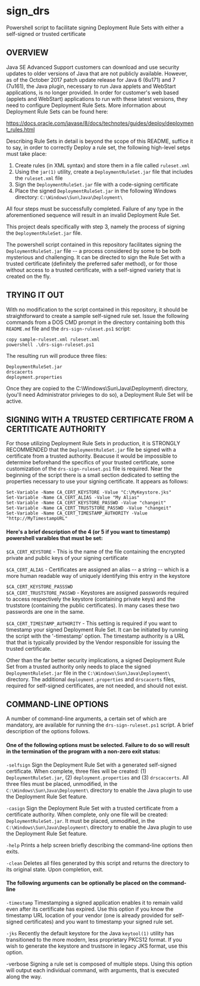 # sign_drs
Powershell script to facilitate signing Deployment Rule Sets with either a
self-signed or trusted certificate


## OVERVIEW

Java SE Advanced Support customers can download and use security
updates to older versions of Java that are not publicly available.  However,
as of the October 2017 patch update release for Java 6 (6u171) and 7 (7u161),
the Java plugin, necessary to run Java applets and WebStart applications, is
no longer provided.  In order for customer's web based (applets and WebStart)
applications to run with these latest versions, they need to configure
Deployment Rule Sets.  More information about Deployment Rule Sets can be found
here:

https://docs.oracle.com/javase/8/docs/technotes/guides/deploy/deployment_rules.html

Describing Rule Sets in detail is beyond the scope of this README, suffice it
to say, in order to correctly Deploy a rule set, the following high-level
setps must take place:

1. Create rules (in XML syntax) and store them in a file called ```ruleset.xml```
2. Using the ```jar(1)``` utility, create a ```DeploymentRuleSet.jar``` file that
   includes the ```ruleset.xml``` file
3. Sign the ```DeploymentRuleSet.jar``` file with a code-signing certificate
4. Place the signed ```DeploymentRuleSet.jar``` in the following Windows directory:
   ```C:\Windows\Sun\Java\Deployment\```
   
All four steps must be successfully completed.  Failure of any type in the
aforementioned sequence will result in an invalid Deployment Rule Set.

This project deals specifically with step 3, namely the process of signing the
```DeploymentRuleSet.jar``` file.

The powershell script contained in this repository facilitates signing the
```DeploymentRuleSet.jar``` file -- a process considered by some to be both 
mysterious and challenging.  It can be directed to sign the Rule Set with
a trusted certificate  (definitely the preferred safer method), or for those
without access to a trusted certificate, with a self-signed variety that is
created on the fly.


## TRYING IT OUT

With no modification to the script contained in this repository, it should be
straightforward to create a sample self-signed rule set.  Issue the following
commands from a DOS CMD prompt in the directory containing both this
```README.md``` file and the ```drs-sign-ruleset.ps1``` script:

   ```
   copy sample-ruleset.xml ruleset.xml  
   powershell .\drs-sign-ruleset.ps1  
   ```
   
The resulting run will produce three files:

   ```
   DeploymentRuleSet.jar  
   drscacerts  
   deployment.properties
   ```

Once they are copied to the C:\Windows\Sun\Java\Deployment\ directory,
(you'll need Administrator privieges to do so), a Deployment Rule Set will
be active.


## SIGNING WITH A TRUSTED CERTIFICATE FROM A CERTITICATE AUTHORITY

For those utilizing Deployment Rule Sets in production, it is STRONGLY
RECOMMENDED that the ```DeploymentRuleSet.jar``` file be signed with a certificate
from a trusted authority.  Beacuse it would be impossible to determine
beforehand the specifics of your trusted certificate, some customization of
the ```drs-sign-ruleset.ps1``` file is required.  Near the beginning of the script
there is a small section dedicated to setting the properties necessary to
use your signing certificate.  It appears as follows:

  ```
  Set-Variable -Name CA_CERT_KEYSTORE -Value "C:\MyKeystore.jks"  
  Set-Variable -Name CA_CERT_ALIAS -Value "My Alias"  
  Set-Variable -Name CA_CERT_KEYSTORE_PASSWD -Value "changeit"  
  Set-Variable -Name CA_CERT_TRUSTSTORE_PASSWD -Value "changeit"  
  Set-Variable -Name CA_CERT_TIMESTAMP_AUTHORITY -Value "http://MyTimestampURL"  
  ```
  
#### Here's a brief description of the 4 (or 5 if you want to timestamp) powershell varaibles that must be set:  

  ```$CA_CERT_KEYSTORE``` - This is the name of the file containing the encrypted 
     private and public keys of your signing certificate  

  ```$CA_CERT_ALIAS``` - Certificates are assigned an alias -- a string -- which is
     a more human readable way of uniquely identifying this entry in
     the keystore  
 
  ```$CA_CERT_KEYSTORE_PASSSWD```  
  ```$CA_CERT_TRUSTSTORE_PASSWD``` - Keystores are assigned passwords required
     to access respectively the keystore (containing private keys) and the
     truststore (containing the public certificates).  In many cases these
     two passwords are one in the same.  

  ```$CA_CERT_TIMESTAMP_AUTHORITY``` - This setting is required if you want to
     timestamp your signed Deployment Rule Set.  It can be initiated by 
     running the script with the '-timestamp' option.  The timestamp
     authority is a URL that that is typically provided by the Vendor
     responsible for issuing the trusted certificate.  

Other than the far better security implications, a signed Deployment Rule Set
from a trusted authority only needs to place the signed ```DeploymentRuleSet.jar```
file in the ```C:\Windows\Sun\Java\Deployment\``` directory.  The additional
```deployment.properties``` and ```drscacerts``` files, required for self-signed
certificates, are not needed, and should not exist.  


## COMMAND-LINE OPTIONS

A number of command-line arguments, a certain set of which are mandatory,
are available for running the ```drs-sign-ruleset.ps1``` script. A brief description
of the options follows.

#### One of the following options must be selected.  Failure to do so will result in the termination of the program with a non-zero exit status:

  ```-selfsign```  Sign the Deployment Rule Set with a generated self-signed
             certificate.  When complete, three files will be created:
             (1) ```DeploymentRuleSet.jar```, (2) ```deployment.properties``` and
             (3) ```drscaccerts```.  All three files must be placed, unmodified,
             in the ```C:\Windows\Sun\Java\Deployment\``` directory to enable
             the Java plugin to use the Deployment Rule Set feature.  

  ```-casign```    Sign the Deployment Rule Set with a trusted certificate from a
             certificate authority.  When complete, only one file will be
             created: ```DeploymentRuleSet.jar```.  It must be placed, unmodified,
             in the ```C:\Windows\Sun\Java\Deployment\``` directory to enable
             the Java plugin to use the Deployment Rule Set feature.  

  ```-help```      Prints a help screen briefly describing the command-line
             options then exits.  

  ```-clean```     Deletes all files generated by this script and returns the
             directory to its original state.  Upon completion, exit.  

#### The following arguments can be optionally be placed on the command-line

  ```-timestamp``` Timestamping a signed application enables it to remain vaild
             even after its certificate has expired.  Use this option if
             you know the timestamp URL location of your vendor (one is
             already provided for self-signed certificates) and you want to
             timestamp your signed rule set.  

  ```-jks```       Recently the default keystore for the Java ```keytool(1)``` utility
             has transitioned to the more modern, less proprietary PKCS12
             format.  If you wish to generate the keystore and trustsore in
             legacy JKS format, use this option.  

  -verbose   Signing a rule set is composed of multiple steps.  Using this
             option will output each individual command, with arguments, that
             is executed along the way.  

